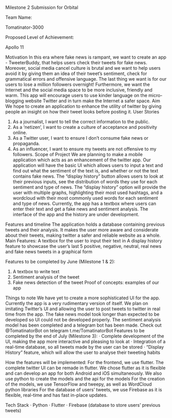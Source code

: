Milestone 2 Submission for Orbital

Team Name: 

Tomatinator-3000

Proposed Level of Achievement: 

Apollo 11 

Motivation 
In this era where fake news is rampant, we want to create an app - TweeterBuddy, that helps users check their tweets for fake news. Moreover, social media cancel culture is brutal and we want to help users avoid it by giving them an idea of their tweet’s sentiment, check for grammatical errors and offensive language. The last thing we want is for our users to lose a million followers overnight! Furthermore, we want the Internet and the social media space to be more inclusive, friendly and warm. This app will encourage users to use kinder language on the micro-blogging website Twitter and in turn make the Internet a safer space.
Aim
We hope to create an application to enhance the utility of twitter by giving people an insight on how their tweet looks before posting it.
User Stories
1. 	As a journalist, I want to tell the correct information to the public.
2. 	As a ‘netizen’, I want to create a culture of acceptance and positivity online.
3. 	As a Twitter user, I want to ensure I don’t consume fake news or propaganda.
4. 	As an influencer, I want to ensure my tweets are not offensive to my followers.
Scope of Project
We are planning to make a mobile application which acts as an enhancement of the twitter app. Our application will have the basic UI which allows users to input a text and find out what the sentiment of the text is, and whether or not the text contains fake news. The “display history” button allows users to look at their previous inputs, see the distribution of words they use for each sentiment and type of news. The “display history” option will provide the user with multiple graphs, highlighting their most used hashtags, and a wordcloud with their most commonly used words for each sentiment and type of news. Currently, the app has a textbox where users can enter their text and get a fake news and sentiment analysis. The interface of the app and the history are under development.
 
Features and timeline
The application holds a database containing previous tweets and their analysis. It makes the user more aware and considerate about their tweets, making twitter a safer and reliable website as a whole.
Main Features:
A textbox for the user to input their text in
A display history feature to showcase the user’s last 5 positive, negative, neutral, real news and fake news tweets in a graphical form
 
Features to be completed by June (Milestone 1 & 2):
1. 	A textbox to write text
2. 	Sentiment analysis of the tweet
3. 	Fake news detection of the tweet
Proof of concepts: examples of our app
 

Things to note
We have yet to create a more sophisticated UI for the app. Currently the app is a very rudimentary version of itself. We plan on imitating Twitter’s UI and allowing the user to post tweets to twitter in real time from the app. The fake news model took longer than expected to be developed so UI could not be developed properly.
The sentiment analysis model has been completed and a telegram bot has been made. Check out @TomatinatorBot on telegram t.me/TomatinatorBot
Features to be completed by the end of July (Milestone 3):
·        Complete development of the UI, making the app more interactive and pleasing to look at
·        Integration of a real-time database, so all tweets made by the user can be stored
·        “Display History” feature, which will allow the user to analyse their tweeting habits
 
How the features will be implemented:
For the frontend, we use flutter. The complete twitter UI can be remade in flutter. We chose flutter as it is flexible and can develop an app for both Android and iOS simultaneously.
We also use python to create the models and the api for the models
For the creation of the models, we use TensorFlow and tweepy, as well as WordCloud python libraries
For the database of users’ tweets, we use Firebase as it is flexible, real-time and has fast in-place updates.
 
Tech Stack
·        Python
·        Flutter
·        Firebase (database to store users’ previous tweets)












